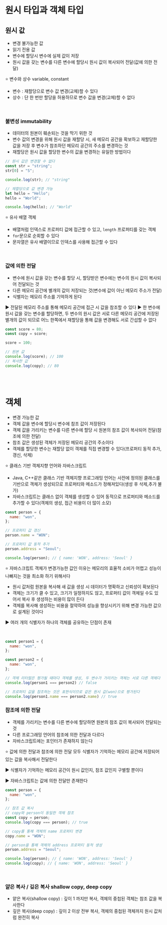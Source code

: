 # 원시 타입과 객체 타입

## 원시 값

- 변경 불가능한 값
- 읽기 전용 값
- 변수에 할당시 변수에 실제 값이 저장
- 원시 값을 갖는 변수를 다른 변수에 할당시 원시 값이 복사되어 전달(값에 의한 전달)

⭐ 변수와 상수 variable, constant

- 변수 : 재할당으로 변수 값 변경(교체)할 수 있다
- 상수 : 단 한 번만 할당을 허용하므로 변수 값을 변경(교체)할 수 없다

<br>

### 불변성 immutability

- 데이터의 원본이 훼손되는 것을 막기 위한 것
- 변수 값의 변경을 위해 원시 값을 재할당 시, 새 메모리 공간을 확보하고 재할당한 값을 저장 후 변수가 참조하던 메모리 공간의 주소를 변경하는 것
- 재할당은 원시 값을 할당한 변수의 값을 변경하는 유일한 방법이다

```js
// 원시 값은 변경할 수 없다
const str = "string";
str[0] = "S";

console.log(str); // "string"

// 재할당으로 값 변경 가능
let hello = "Hello";
hello = "World";

console.log(hello); // "World"
```

⭐ 유사 배열 객체

- 배열처럼 인덱스로 프로퍼티 값에 접근할 수 있고, `length` 프로퍼티를 갖는 객체
- `for`문으로 순회할 수 있다
- 문자열은 유사 배열이므로 인덱스를 사용해 접근할 수 있다

<br>

### 값에 의한 전달

- 변수에 원시 값을 갖는 변수를 할당 시, 할당받은 변수에는 변수의 원시 값이 복사되어 전달되는 것
- 다른 메모리 공간에 별개의 값이 저장되는 것(변수에 값이 아닌 메모리 주소가 전달)
- 식별자는 메모리 주소를 기억하게 된다

▶️ 전달된 메모리 주소를 통해 메모리 공간에 접근 시 값을 참조할 수 있다
▶️ 한 변수에 원시 값을 갖는 변수를 할당하면, 두 변수의 원시 값은 서로 다른 메모리 공간에 저장된 별개의 값이 되므로 어느 한쪽에서 재할당을 통해 값을 변경해도 서로 간섭할 수 없다

```js
const score = 80;
const copy = score;

score = 100;

// 원본 값
console.log(score); // 100 
// 복사한 값
console.log(copy); // 80  
```

<br>
<br>

# 객체

- 변경 가능한 값
- 객체 값을 변수에 할당시 변수에 참조 값이 저장된다
- 객체 값을 가리키는 변수를 다른 변수에 할당 시 원본의 참조 값이 복사되어 전달(참조에 의한 전달)
- 참조 값은 생성된 객체가 저장된 메모리 공간의 주소이다
- 객체를 할당한 변수는 재할당 없이 객체를 직접 변경할 수 있다(프로퍼티 동적 추가, 갱신, 삭제)


⭐ 클래스 기반 객체지향 언어와 자바스크립트

- Java, C++같은 클래스 기반 객체지향 프로그래밍 언어는 사전에 정의된 클래스를 기반으로 객체가 생성되므로 프로퍼티와 메소드가 정해져있다(생성 후 삭제,추가 불가)
- 자바스크립트는 클래스 없이 객체를 생성할 수 있어 동적으로 프로퍼티와 메소드를 추가할 수 있다(객체의 생성, 접근 비용이 더 많이 소모)

```js
const person = {
  name: "won",
};

// 프로퍼티 값 갱신
person.name = "WON";

// 프로퍼티 값 동적 추가
person.address = "Seoul";

console.log(person); // { name: 'WON', address: 'Seoul' }
```

⭐ 자바스크립트 객체가 변경가능한 값인 이유는 메모리의 효율적 소비가 어렵고 성능이 나빠지는 것을 최소화 하기 위해서다

- 원시 값처럼 원본을 복사해 새 값을 생성 시 데이터가 명확하고 신뢰성이 확보된다
- 객체는 크기가 클 수 있고, 크기가 일정하지도 않고, 프로퍼티 값이 객체일 수도 있어서 복사 후 생성하는 비용이 많이 든다
- 객체를 복사해 생성하는 비용을 절약하여 성능을 향상시키기 위해 변경 가능한 값으로 설계된 것이다

▶️ 여러 개의 식별자가 하나의 객체를 공유하는 단점이 존재

<br>

```js
const person1 = {
  name: "won",
};

const person2 = {
  name: "won",
};

// 객체 리터럴은 평가될 때마다 객체를 생성, 두 변수가 가리키는 객체는 서로 다른 객체다
console.log(person1 === person2) // false

// 프로퍼티 값을 참조하는 것은 표현식이므로 같은 원시 값(won)으로 평가된다
console.log(person1.name === person2.name) // true
```


### 참조에 의한 전달

- 객체를 가리키는 변수를 다른 변수에 할당하면 원본의 참조 값이 복사되어 전달되는 것
- 다른 프로그래밍 언어의 참조에 의한 전달과 다르다
- 자바스크립트에는 포인터가 존재하지 않는다

⭐ 값에 의한 전달과 참조에 의한 전달 모두 식별자가 기억하는 메모리 공간에 저장되어 있는 값을 복사해서 전달한다

▶️ 식별자가 기억하는 메모리 공간이 원시 값인지, 참조 값인지 구별할 뿐이다 

▶️ 자바스크립트는 값에 의한 전달만 존재한다

```js
const person = {
  name: "won",
};

// 참조 값 복사
// copy와 person이 동일한 객체 참조
const copy = person;
console.log(copy === person); // true

// copy를 통해 객체의 name 프로퍼티 변경
copy.name = "WON";

// person을 통해 객체의 address 프로퍼티 동적 생성
person.address = "Seoul";

console.log(person); // { name: 'WON', address: 'Seoul' }
console.log(copy); // { name: 'WON', address: 'Seoul' }
```


<br>

### 얕은 복사 / 깊은 복사 shallow copy, deep copy

- 얕은 복사(shallow copy) : 깊이 1 까지만 복사, 객체의 중첩된 객체는 참조 값을 복사한다
- 깊은 복사(deep copy) : 깊이 2 이상 전부 복사, 객체의 중첩된 객체까지 원시 값처럼 완전히 복사


